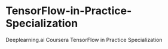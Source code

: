 # TensorFlow-in-Practice-Specialization
Deeplearning.ai Coursera TensorFlow in Practice Specialization
